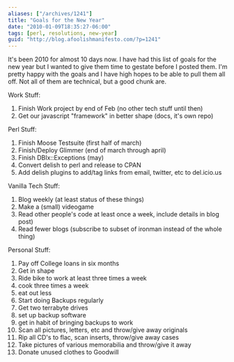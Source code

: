 ```yaml
---
aliases: ["/archives/1241"]
title: "Goals for the New Year"
date: "2010-01-09T18:35:27-06:00"
tags: [perl, resolutions, new-year]
guid: "http://blog.afoolishmanifesto.com/?p=1241"
---
```

It's been 2010 for almost 10 days now. I have had this list of goals for the new year but I wanted to give them time to gestate before I posted them. I'm pretty happy with the goals and I have high hopes to be able to pull them all off. Not all of them are technical, but a good chunk are.

Work Stuff:

1. Finish Work project by end of Feb (no other tech stuff until then)
2. Get our javascript "framework" in better shape (docs, it's own repo)

Perl Stuff:

1. Finish Moose Testsuite (first half of march)
2. Finish/Deploy Glimmer (end of march through april)
3. Finish DBIx::Exceptions (may)
4. Convert delish to perl and release to CPAN
5. Add delish plugins to add/tag links from email, twitter, etc to del.icio.us

Vanilla Tech Stuff:

1. Blog weekly (at least status of these things)
2. Make a (small) videogame
3. Read other people's code at least once a week, include details in blog post)
4. Read fewer blogs (subscribe to subset of ironman instead of the whole thing)

Personal Stuff:

1. Pay off College loans in six months
2. Get in shape
  1. Ride bike to work at least three times a week
  2. cook three times a week
  3. eat out less
3. Start doing Backups regularly
  1. Get two terrabyte drives
  2. set up backup software
  3. get in habit of bringing backups to work
4. Scan all pictures, letters, etc and throw/give away originals
5. Rip all CD's to flac, scan inserts, throw/give away cases
6. Take pictures of various memorabilia and throw/give it away
7. Donate unused clothes to Goodwill
